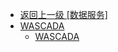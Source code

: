 - [返回上一级 [数据服务]](zh-CN/EdgeLinkStudio/工程管理/工程配置/数据服务/)
- [WASCADA](zh-CN/EdgeLinkStudio/工程管理/工程配置/数据服务/WASCADA/)
  - [WASCADA](zh-CN/EdgeLinkStudio/工程管理/工程配置/数据服务/WASCADA/WASCADA.md)
